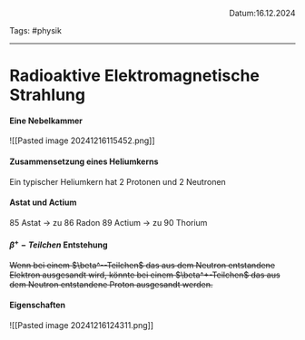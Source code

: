 <p align="right">Datum:16.12.2024</p>

Tags: #physik 

---

# Radioaktive Elektromagnetische Strahlung
#### Eine Nebelkammer
![[Pasted image 20241216115452.png]]

#### Zusammensetzung eines Heliumkerns
Ein typischer Heliumkern hat 2 Protonen und 2 Neutronen

#### Astat und Actium

85 Astat → zu 86 Radon
89 Actium → zu 90 Thorium


#### $\beta^+-Teilchen$ Entstehung

<s>
Wenn bei einem $\beta^--Teilchen$ das aus dem Neutron entstandene Elektron ausgesandt wird, könnte bei einem $\beta^+-Teilchen$ das aus dem Neutron entstandene Proton ausgesandt werden.
</s>


#### Eigenschaften
![[Pasted image 20241216124311.png]]